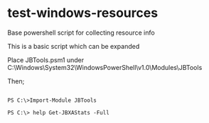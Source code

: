 # test-windows-resources

Base powershell script for collecting resource info

This is a basic script which can be expanded

Place JBTools.psm1 under C:\Windows\System32\WindowsPowerShell\v1.0\Modules\JBTools

Then; 

```

PS C:\>Import-Module JBTools

PS C:\> help Get-JBXAStats -Full

```

